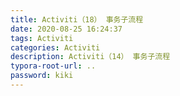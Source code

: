 ```yaml
---
title: Activiti（18） 事务子流程
date: 2020-08-25 16:24:37
tags: Activiti
categories: Activiti
description: Activiti（14） 事务子流程
typora-root-url: ..
password: kiki
---
```

